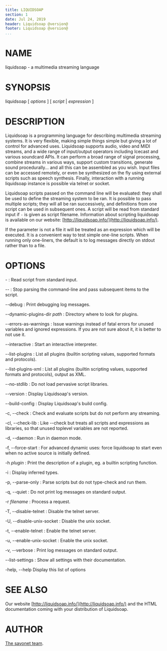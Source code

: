 ```yaml
---
title: LIQUIDSOAP
section: 1
date: Jul 24, 2019
header: Liquidsoap @version@
footer: Liquidsoap @version@
...
```


<!-- .TH LIQUIDSOAP 1 "Jul 1, 2016" "Liquidsoap @version@" -->

# NAME

liquidsoap - a multimedia streaming language

# SYNOPSIS
liquidsoap [ _options_ ] [ _script_ | _expression_ ]

# DESCRIPTION

Liquidsoap is a programming language for describing multimedia streaming systems.
It is very flexible, making simple things simple but giving a lot
of control for advanced uses. Liquidsoap
supports audio, video and MIDI streams,
and a wide range of input/output operators
including Icecast and various soundcard APIs.
It can perform a broad range of signal processing,
combine streams in various ways, support custom transitions,
generate sound procedurally...
and all this can be assembled as you wish.
Input files can be accessed remotely, or even be synthesized on the fly
using external scripts such as speech synthesis.
Finally, interaction with a running liquidsoap instance is possible
via telnet or socket.

Liquidsoap scripts passed on the command line will be evaluated: they shall be
used to define the streaming system to be ran.  It is possible to pass multiple
scripts; they will all be ran successively, and definitions from one script can
be used in subsequent ones.  A script will be read from standard input if `-` is
given as script filename.  Information about scripting liquidsoap is available
on our website: [http://liquidsoap.info/](http://liquidsoap.info/).

If the parameter is not a file it will be treated as an expression which will
be executed. It is a convenient way to test simple one-line scripts. When
running only one-liners, the default is to log messages directly on stdout
rather than to a file.

# OPTIONS

\-
: Read script from standard input.

\--
: Stop parsing the command-line and pass subsequent items to the
script.

\--debug
: Print debugging log messages.

\--dynamic-plugins-dir _path_
: Directory where to look for plugins.


\--errors-as-warnings
: Issue warnings instead of fatal errors for unused variables and ignored
  expressions. If you are not sure about it, it is better to not use it.

\--interactive
: Start an interactive interpreter.

\--list-plugins
: List all plugins (builtin scripting values, supported formats and protocols).

\--list-plugins-xml
: List all plugins (builtin scripting values, supported formats and protocols), output as XML.

\--no-stdlib
: Do not load pervasive script libraries.

\--version
: Display Liquidsoap's version.

\--build-config
: Display Liquidsoap's build config.

-c, \--check
: Check and evaluate scripts but do not perform any streaming.

-cl, \--check-lib
: Like \--check but treats all scripts and expressions as libraries, so that
  unused toplevel variables are not reported.

-d, \--daemon
: Run in daemon mode.

-f, \--force-start
: For advanced dynamic uses: force liquidsoap to start even when no active
  source is initially defined.

-h _plugin_
: Print the description of a plugin, eg. a builtin scripting function.

-i
: Display inferred types.

-p, --parse-only
: Parse scripts but do not type-check and run them.

-q, \--quiet
: Do not print log messages on standard output.

-r _filename_
: Process a request.

-T, \--disable-telnet
: Disable the telnet server.

-U, \--disable-unix-socket
: Disable the unix socket.

-t, \--enable-telnet
: Enable the telnet server.

-u, \--enable-unix-socket
: Enable the unix socket.

-v, \--verbose
: Print log messages on standard output.

\--list-settings
: Show all settings with their documentation.

-help, \--help
Display this list of options

# SEE ALSO

Our website [http://liquidsoap.info/](http://liquidsoap.info/) and the HTML
documentation coming with your distribution of Liquidsoap.

# AUTHOR

[The savonet team](savonet-users@lists.sourceforge.net).

